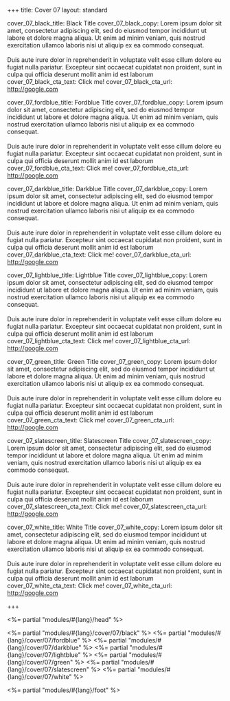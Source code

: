 +++
title: Cover 07
layout: standard

cover_07_black_title: Black Title
cover_07_black_copy: Lorem ipsum dolor sit amet, consectetur adipiscing elit, sed do eiusmod tempor incididunt ut labore et dolore magna aliqua. Ut enim ad minim veniam, quis nostrud exercitation ullamco laboris nisi ut aliquip ex ea commodo consequat.<br><br>Duis aute irure dolor in reprehenderit in voluptate velit esse cillum dolore eu fugiat nulla pariatur. Excepteur sint occaecat cupidatat non proident, sunt in culpa qui officia deserunt mollit anim id est laborum
cover_07_black_cta_text: Click me!
cover_07_black_cta_url: http://google.com

cover_07_fordblue_title: Fordblue Title
cover_07_fordblue_copy: Lorem ipsum dolor sit amet, consectetur adipiscing elit, sed do eiusmod tempor incididunt ut labore et dolore magna aliqua. Ut enim ad minim veniam, quis nostrud exercitation ullamco laboris nisi ut aliquip ex ea commodo consequat.<br><br>Duis aute irure dolor in reprehenderit in voluptate velit esse cillum dolore eu fugiat nulla pariatur. Excepteur sint occaecat cupidatat non proident, sunt in culpa qui officia deserunt mollit anim id est laborum
cover_07_fordblue_cta_text: Click me!
cover_07_fordblue_cta_url: http://google.com

cover_07_darkblue_title: Darkblue Title
cover_07_darkblue_copy: Lorem ipsum dolor sit amet, consectetur adipiscing elit, sed do eiusmod tempor incididunt ut labore et dolore magna aliqua. Ut enim ad minim veniam, quis nostrud exercitation ullamco laboris nisi ut aliquip ex ea commodo consequat.<br><br>Duis aute irure dolor in reprehenderit in voluptate velit esse cillum dolore eu fugiat nulla pariatur. Excepteur sint occaecat cupidatat non proident, sunt in culpa qui officia deserunt mollit anim id est laborum
cover_07_darkblue_cta_text: Click me!
cover_07_darkblue_cta_url: http://google.com

cover_07_lightblue_title: Lightblue Title
cover_07_lightblue_copy: Lorem ipsum dolor sit amet, consectetur adipiscing elit, sed do eiusmod tempor incididunt ut labore et dolore magna aliqua. Ut enim ad minim veniam, quis nostrud exercitation ullamco laboris nisi ut aliquip ex ea commodo consequat.<br><br>Duis aute irure dolor in reprehenderit in voluptate velit esse cillum dolore eu fugiat nulla pariatur. Excepteur sint occaecat cupidatat non proident, sunt in culpa qui officia deserunt mollit anim id est laborum
cover_07_lightblue_cta_text: Click me!
cover_07_lightblue_cta_url: http://google.com

cover_07_green_title: Green Title
cover_07_green_copy: Lorem ipsum dolor sit amet, consectetur adipiscing elit, sed do eiusmod tempor incididunt ut labore et dolore magna aliqua. Ut enim ad minim veniam, quis nostrud exercitation ullamco laboris nisi ut aliquip ex ea commodo consequat.<br><br>Duis aute irure dolor in reprehenderit in voluptate velit esse cillum dolore eu fugiat nulla pariatur. Excepteur sint occaecat cupidatat non proident, sunt in culpa qui officia deserunt mollit anim id est laborum
cover_07_green_cta_text: Click me!
cover_07_green_cta_url: http://google.com

cover_07_slatescreen_title: Slatescreen Title
cover_07_slatescreen_copy: Lorem ipsum dolor sit amet, consectetur adipiscing elit, sed do eiusmod tempor incididunt ut labore et dolore magna aliqua. Ut enim ad minim veniam, quis nostrud exercitation ullamco laboris nisi ut aliquip ex ea commodo consequat.<br><br>Duis aute irure dolor in reprehenderit in voluptate velit esse cillum dolore eu fugiat nulla pariatur. Excepteur sint occaecat cupidatat non proident, sunt in culpa qui officia deserunt mollit anim id est laborum
cover_07_slatescreen_cta_text: Click me!
cover_07_slatescreen_cta_url: http://google.com

cover_07_white_title: White Title
cover_07_white_copy: Lorem ipsum dolor sit amet, consectetur adipiscing elit, sed do eiusmod tempor incididunt ut labore et dolore magna aliqua. Ut enim ad minim veniam, quis nostrud exercitation ullamco laboris nisi ut aliquip ex ea commodo consequat.<br><br>Duis aute irure dolor in reprehenderit in voluptate velit esse cillum dolore eu fugiat nulla pariatur. Excepteur sint occaecat cupidatat non proident, sunt in culpa qui officia deserunt mollit anim id est laborum
cover_07_white_cta_text: Click me!
cover_07_white_cta_url: http://google.com


+++

<%= partial "modules/#{lang}/head" %>

<%= partial "modules/#{lang}/cover/07/black" %>
<%= partial "modules/#{lang}/cover/07/fordblue" %>
<%= partial "modules/#{lang}/cover/07/darkblue" %>
<%= partial "modules/#{lang}/cover/07/lightblue" %>
<%= partial "modules/#{lang}/cover/07/green" %>
<%= partial "modules/#{lang}/cover/07/slatescreen" %>
<%= partial "modules/#{lang}/cover/07/white" %>

<%= partial "modules/#{lang}/foot" %>